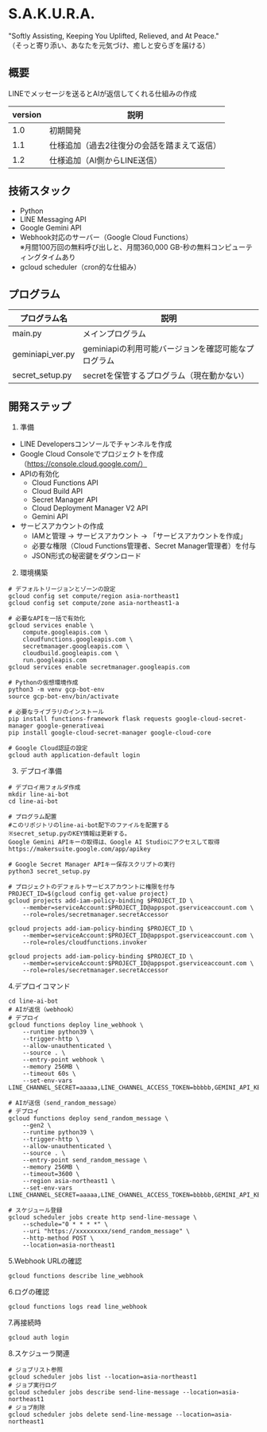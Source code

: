 # S.A.K.U.R.A.
"Softly Assisting, Keeping You Uplifted, Relieved, and At Peace."  
（そっと寄り添い、あなたを元気づけ、癒しと安らぎを届ける）

## 概要
LINEでメッセージを送るとAIが返信してくれる仕組みの作成

| version | 説明 |
| ---- | ---- |
| 1.0 | 初期開発 |
| 1.1 | 仕様追加（過去2往復分の会話を踏まえて返信） |
| 1.2 | 仕様追加（AI側からLINE送信） |


## 技術スタック
- Python
- LINE Messaging API
- Google Gemini API
- Webhook対応のサーバー（Google Cloud Functions）  
  ※月間100万回の無料呼び出しと、月間360,000 GB-秒の無料コンピューティングタイムあり
- gcloud scheduler（cron的な仕組み）

## プログラム
| プログラム名 | 説明 |
| ---- | ---- |
| main.py | メインプログラム |
| geminiapi_ver.py | geminiapiの利用可能バージョンを確認可能なプログラム |
| secret_setup.py | secretを保管するプログラム（現在動かない） |


## 開発ステップ
1. 準備

- LINE Developersコンソールでチャンネルを作成
- Google Cloud Consoleでプロジェクトを作成（https://console.cloud.google.com/）
- APIの有効化
  - Cloud Functions API
  - Cloud Build API
  - Secret Manager API
  - Cloud Deployment Manager V2 API
  - Gemini API
- サービスアカウントの作成
  - IAMと管理 → サービスアカウント → 「サービスアカウントを作成」
  - 必要な権限（Cloud Functions管理者、Secret Manager管理者）を付与
  - JSON形式の秘密鍵をダウンロード

2. 環境構築

```
# デフォルトリージョンとゾーンの設定
gcloud config set compute/region asia-northeast1
gcloud config set compute/zone asia-northeast1-a

# 必要なAPIを一括で有効化
gcloud services enable \
    compute.googleapis.com \
    cloudfunctions.googleapis.com \
    secretmanager.googleapis.com \
    cloudbuild.googleapis.com \
    run.googleapis.com
gcloud services enable secretmanager.googleapis.com

# Pythonの仮想環境作成
python3 -m venv gcp-bot-env
source gcp-bot-env/bin/activate

# 必要なライブラリのインストール
pip install functions-framework flask requests google-cloud-secret-manager google-generativeai
pip install google-cloud-secret-manager google-cloud-core

# Google Cloud認証の設定
gcloud auth application-default login
```

3. デプロイ準備
```
# デプロイ用フォルダ作成
mkdir line-ai-bot
cd line-ai-bot

# プログラム配置
#このリポジトリのline-ai-bot配下のファイルを配置する
※secret_setup.pyのKEY情報は更新する。
Google Gemini APIキーの取得は、Google AI Studioにアクセスして取得
https://makersuite.google.com/app/apikey

# Google Secret Manager APIキー保存スクリプトの実行
python3 secret_setup.py

# プロジェクトのデフォルトサービスアカウントに権限を付与
PROJECT_ID=$(gcloud config get-value project)
gcloud projects add-iam-policy-binding $PROJECT_ID \
    --member=serviceAccount:$PROJECT_ID@appspot.gserviceaccount.com \
    --role=roles/secretmanager.secretAccessor

gcloud projects add-iam-policy-binding $PROJECT_ID \
    --member=serviceAccount:$PROJECT_ID@appspot.gserviceaccount.com \
    --role=roles/cloudfunctions.invoker

gcloud projects add-iam-policy-binding $PROJECT_ID \
    --member=serviceAccount:$PROJECT_ID@appspot.gserviceaccount.com \
    --role=roles/secretmanager.secretAccessor
```

4.デプロイコマンド
```
cd line-ai-bot
# AIが返信（webhook）
# デプロイ
gcloud functions deploy line_webhook \
    --runtime python39 \
    --trigger-http \
    --allow-unauthenticated \
    --source . \
    --entry-point webhook \
    --memory 256MB \
    --timeout 60s \
    --set-env-vars LINE_CHANNEL_SECRET=aaaaa,LINE_CHANNEL_ACCESS_TOKEN=bbbbb,GEMINI_API_KEY=ccccc

# AIが送信（send_random_message）
# デプロイ
gcloud functions deploy send_random_message \
    --gen2 \
    --runtime python39 \
    --trigger-http \
    --allow-unauthenticated \
    --source . \
    --entry-point send_random_message \
    --memory 256MB \
    --timeout=3600 \
    --region asia-northeast1 \
    --set-env-vars LINE_CHANNEL_SECRET=aaaaa,LINE_CHANNEL_ACCESS_TOKEN=bbbbb,GEMINI_API_KEY=ccccc,USER_ID=dddddd

# スケジュール登録
gcloud scheduler jobs create http send-line-message \
    --schedule="0 * * * *" \
    --uri "https://xxxxxxxxx/send_random_message" \
    --http-method POST \
    --location=asia-northeast1
```

5.Webhook URLの確認
```
gcloud functions describe line_webhook
```
6.ログの確認
```
gcloud functions logs read line_webhook
```
7.再接続時
```
gcloud auth login
```
8.スケジューラ関連
```
# ジョブリスト参照
gcloud scheduler jobs list --location=asia-northeast1
# ジョブ実行ログ
gcloud scheduler jobs describe send-line-message --location=asia-northeast1
# ジョブ削除
gcloud scheduler jobs delete send-line-message --location=asia-northeast1
```
